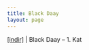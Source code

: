 ```yaml
---
title: Black Daay
layout: page
---
```


<a href="https://cloud.mail.ru/public/5906ff94d4ae/BlackDaay%20-%201.Kat" target="_blank">[indir]</a> | Black Daay &#8211; 1. Kat